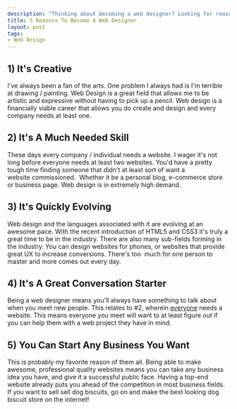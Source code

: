 ```yaml
--- 
description: "Thinking about becoming a web designer? Looking for reasons to get into the field? Already a web designer but need some affirmation? "
title: 5 Reasons To Become A Web Designer
layout: post
tags: 
- Web Design
---
```

## 1) It's Creative

I've always been a fan of the arts. One problem I always had is I'm terrible at drawing / painting. Web Design is a great field that allows me to be artistic and expressive without having to pick up a pencil. Web design is a financially viable career that allows you do create and design and every company needs at least one.

## 2) It's A Much Needed Skill

These days every company / individual needs a website. I wager it's not long before everyone needs at least two websites. You'd have a pretty tough time finding someone that didn't at least sort of want a website commissioned.  Whether it be a personal blog, e-commerce store or business page. Web design is in extremely high demand.

## 3) It's Quickly Evolving

Web design and the languages associated with it are evolving at an awesome pace. With the recent introduction of HTML5 and CSS3 it's truly a great time to be in the industry. There are also many sub-fields forming in the industry. You can design websites for phones, or websites that provide great UX to increase conversions. There's too  much for one person to master and more comes out every day.

## 4) It's A Great Conversation Starter

Being a web designer means you'll always have something to talk about when you meet new people. This relates to #2, wherein <span style="text-decoration: underline;">everyone</span> needs a website. This means everyone you meet will want to at least figure out if you can help them with a web project they have in mind.

## 5) You Can Start Any Business You Want

This is probably my favorite reason of them all. Being able to make awesome, professional quality websites means you can take any business idea you have, and give it a successful public face. Having a top-end website already puts you ahead of the competition in most business fields. If you want to sell sell dog biscuits, go on and make the best looking dog biscuit store on the internet!